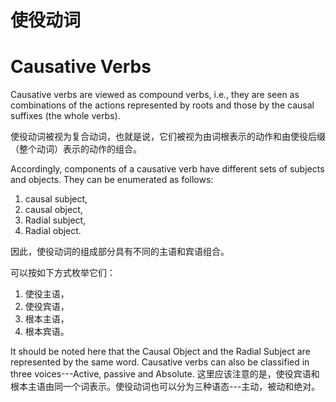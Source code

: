 # 使役动词

# **Causative Verbs** 

Causative verbs are viewed as compound verbs,
i.e., they are seen as combinations of the actions represented by roots and those by the causal suffixes (the whole verbs). 

使役动词被视为复合动词，也就是说，它们被视为由词根表示的动作和由使役后缀（整个动词）表示的动作的组合。

Accordingly, components of a causative verb have different sets of subjects and objects.
They can be enumerated as follows:
1. causal subject, 
2. causal object,
3. Radial subject,
4. Radial object. 

因此，使役动词的组成部分具有不同的主语和宾语组合。

可以按如下方式枚举它们：

1. 使役主语，
2. 使役宾语，
3. 根本主语，
4. 根本宾语。

It should be noted here that the Causal Object and the Radial Subject are represented by the same word.
Causative verbs can also be classified in three voices---Active, passive and Absolute. 
这里应该注意的是，使役宾语和根本主语由同一个词表示。使役动词也可以分为三种语态---主动，被动和绝对。
